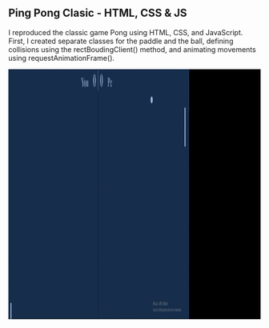  <h2>Ping Pong Clasic - HTML, CSS & JS</h2>
   <p>I reproduced the classic game Pong using HTML, CSS, and JavaScript. First, I created separate classes for the paddle and the ball, defining collisions using the rectBoudingClient() method, and animating movements using requestAnimationFrame().</p>
    
 <img src="src/assets/gif1.gif"  width="1000" height="500">
 
 
 
 